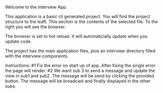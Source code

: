 Welcome to the Interview App.

This application is a basic cli generated project.
You will find the project structure to the leaft.
This section is the contents of the selected file.
To the right you will see the browser.

The browser is set to hot reload.  It will automaticially update when you update code.

The project has the main application files, plus an interview directory filled with the interview components.

Instructions:
#1 Fix the error on start up of app.  After fixing the single error the page will render.
#2 We want sub 3 to send a message and update the view in sub1 and sub2.  The message will be send by clicking the provided button.  The message will be broadcast and finally displayed in the other subs.
 

